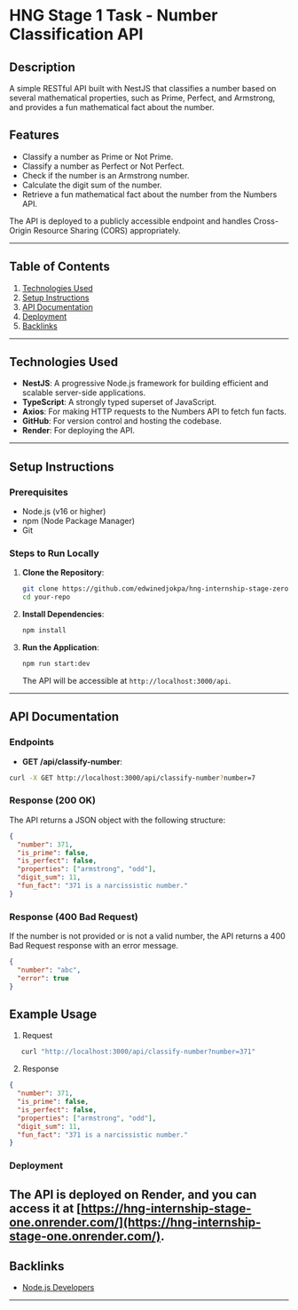 # HNG Stage 1 Task - Number Classification API

## Description

A simple RESTful API built with NestJS that classifies a number based on several mathematical properties, such as Prime, Perfect, and Armstrong, and provides a fun mathematical fact about the number.

## Features

- Classify a number as Prime or Not Prime.
- Classify a number as Perfect or Not Perfect.
- Check if the number is an Armstrong number.
- Calculate the digit sum of the number.
- Retrieve a fun mathematical fact about the number from the Numbers API.

The API is deployed to a publicly accessible endpoint and handles Cross-Origin Resource Sharing (CORS) appropriately.

---

## Table of Contents

1. [Technologies Used](#technologies-used)
2. [Setup Instructions](#setup-instructions)
3. [API Documentation](#api-documentation)
4. [Deployment](#deployment)
5. [Backlinks](#backlinks)

---

## Technologies Used

- **NestJS**: A progressive Node.js framework for building efficient and scalable server-side applications.
- **TypeScript**: A strongly typed superset of JavaScript.
- **Axios**: For making HTTP requests to the Numbers API to fetch fun facts.
- **GitHub**: For version control and hosting the codebase.
- **Render**: For deploying the API.

---

## Setup Instructions

### Prerequisites

- Node.js (v16 or higher)
- npm (Node Package Manager)
- Git

### Steps to Run Locally

1. **Clone the Repository**:
   ```bash
   git clone https://github.com/edwinedjokpa/hng-internship-stage-zero.git
   cd your-repo
   ```
2. **Install Dependencies**:
   ```bash
   npm install
   ```
3. **Run the Application**:
   ```bash
   npm run start:dev
   ```
   The API will be accessible at `http://localhost:3000/api`.

---

## API Documentation

### Endpoints

- **GET /api/classify-number**:

```bash
curl -X GET http://localhost:3000/api/classify-number?number=7
```

### Response (200 OK)

The API returns a JSON object with the following structure:

```json
{
  "number": 371,
  "is_prime": false,
  "is_perfect": false,
  "properties": ["armstrong", "odd"],
  "digit_sum": 11,
  "fun_fact": "371 is a narcissistic number."
}
```

### Response (400 Bad Request)

If the number is not provided or is not a valid number, the API returns a 400 Bad Request response with an error message.

```json
{
  "number": "abc",
  "error": true
}
```

## Example Usage

1. Request

```bash
   curl "http://localhost:3000/api/classify-number?number=371"
```

2. Response

```json
{
  "number": 371,
  "is_prime": false,
  "is_perfect": false,
  "properties": ["armstrong", "odd"],
  "digit_sum": 11,
  "fun_fact": "371 is a narcissistic number."
}
```

### Deployment

## The API is deployed on Render, and you can access it at [https://hng-internship-stage-one.onrender.com/](https://hng-internship-stage-one.onrender.com/).

## Backlinks

- [Node.js Developers](https://hng.tech/hire/nodejs-developers)

---
